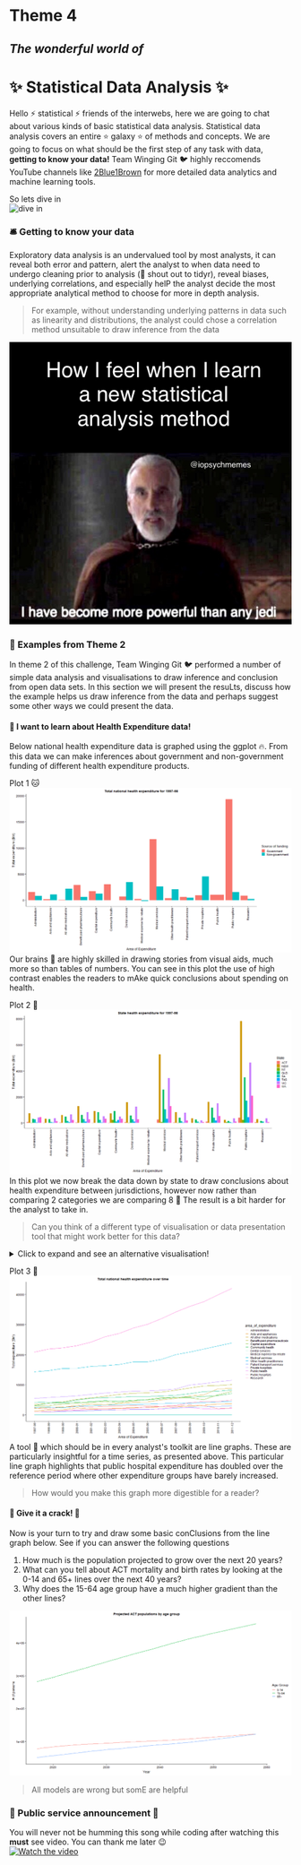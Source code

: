 # Theme 4 
## _The wonderful world of_
# :sparkles:  Statistical Data Analysis :sparkles:  

Hello :zap: statistical :zap: friends of the interwebs, here we are going to chat about various kinds of basic statistical data analysis. 
Statistical data analysis covers an entire 	:star: galaxy :star: of methods and concepts. We are going to focus on what should be the first step of any task with data, **getting to know your data!**  Team Winging Git :bird: highly reccomends  YouTube channels like [2Blue1Brown](https://www.youtube.com/c/3blue1brown) for more detailed data analytics and machine learning tools. 

So lets dive in  
![dive in](https://github.com/jliffner/MDCollaborationWeek/blob/main/dive.gif)

### :bellhop_bell: Getting to know your data 
Exploratory data analysis is an undervalued tool by most analysts, it can reveal both error and pattern, alert the analyst to when data need to undergo cleaning prior to analysis (:mega: shout out to tidyr), reveal biases, underlying correlations, and especially helP the analyst decide the most appropriate analytical method to choose for more in depth analysis. 
>For example, without understanding underlying patterns in data such as linearity and distributions, the analyst could chose a correlation method unsuitable to draw inference from the data

![meme](https://github.com/jliffner/MDCollaborationWeek/blob/main/jedi_meme.jpg)

### :balloon: Examples from Theme 2
In theme 2 of this challenge, Team Winging Git :bird: performed a number of simple data analysis and visualisations to draw inference and conclusion from open data sets. In this section we will present the resuLts, discuss how the example helps us draw inference from the data and perhaps suggest some other ways we could present the data. 

#### :mushroom: I want to learn about Health Expenditure data!
Below national health expenditure data is graphed using the ggplot :fire:. From this data we can make inferences about government and non-government funding of different health expenditure products.   

Plot 1 :cat:
![graph1](https://github.com/jliffner/MDCollaborationWeek/blob/main/health_expenditure_plot1.png)
Our brains :brain: are highly skilled in drawing stories from visual aids, much more so than tables of numbers. You can see in this plot the use of high contrast enables the readers to mAke quick conclusions about spending on health. 
  
  
Plot 2 	:dog:
![graph2](https://github.com/jliffner/MDCollaborationWeek/blob/main/health_expenditure_plot2.png)
In this plot we now break the data down by state to draw conclusions about health expenditure between jurisdictions, however now rather than comparing 2 categories we are comparing 8 :exploding_head: The result is a bit harder for the analyst to take in. 
>Can you think of a different type of visualisation or data presentation tool that might work better for this data?

<details>
  <summary>Click to expand and see an alternative visualisation!</summary>
  
  ![graph3a](https://github.com/jliffner/MDCollaborationWeek/blob/main/health_expenditure_plot3a.png)
  _This is the same data as Plot 2 above but with a much nicer visualisation for your brain :brain: to draw information from. Its also very very pretty which always get bonus points_ :rainbow: :unicorn:
</details>  
  
    
    
Plot 3 :monkey:
![graph3](https://github.com/jliffner/MDCollaborationWeek/blob/main/health_expenditure_plot3.png)
A tool :wrench: which should be in every analyst's toolkit are line graphs. These are particularly insightful for a time series, as presented above. This particular line graph highlights that public hospital expenditure has doubled over the reference period where other expenditure groups have barely increased.
>How would you make this graph more digestible for a reader? 
#### :mushroom: Give it a crack! :firecracker:  
Now is your turn to try and draw some basic conClusions from the line graph below. See if you can answer the following questions
1. How much is the population projected to grow over the next 20 years?
2. What can you tell about ACT mortality and birth rates by looking at the 0-14 and 65+ lines over the next 40 years?
3. Why does the 15-64 age group have a much higher gradient than the other lines?

![graph4](https://github.com/jliffner/MDCollaborationWeek/blob/main/population_plot1.png)




> All models are wrong but somE are helpful  
  

### :loudspeaker: Public service announcement :loudspeaker:  
You will never not be humming this song while coding after watching this **must** see video. You can thank me later :wink:  
[![Watch the video](http://img.youtube.com/vi/p8Py9C8iq2s/0.jpg)](https://youtu.be/p8Py9C8iq2s)





